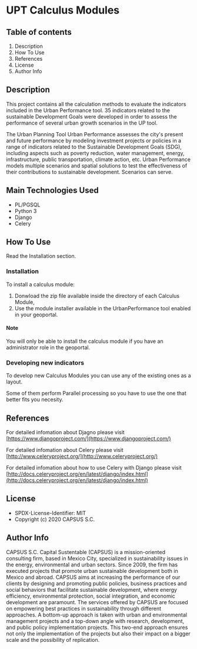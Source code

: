 # UPT Calculus Modules

## Table of contents

1. Description
1. How To Use
1. References
1. License
1. Author Info

## Description

This project contains all the calculation methods to evaluate the indicators included in the Urban Performance tool. 35 indicators related to the sustainable Development Goals were developed in order to assess the performance of several urban growth scenarios in the UP tool.

The Urban Planning Tool Urban Performance assesses the city's present and future performance by modeling investment projects or policies in a range of indicators related to the Sustainable Development Goals (SDG), including aspects such as poverty reduction, water management, energy, infrastructure, public transportation, climate action, etc. Urban Performance models multiple scenarios and spatial solutions to test the effectiveness of their contributions to sustainable development. Scenarios can serve.

## Main Technologies Used

- PL/PGSQL
- Python 3
- Django
- Celery

## How To Use

Read the Installation section.

### Installation

To install a calculus module:

1. Donwload the zip file available inside the directory of each Calculus Module,
1. Use the module installer available in the UrbanPerformance tool enabled in your geoportal.

#### Note

You will only be able to install the calculus module if you have an administrator role in the geoportal.

### Developing new indicators

To develop new Calculus Modules you can use any of the existing ones as a layout.

Some of them perform Parallel processing so you have to use the one that better fits you necesity.

## References

For detailed infomation about Djagno please visit [https://www.djangoproject.com/](https://www.djangoproject.com/)

For detailed infomation about Celery please visit [http://www.celeryproject.org/](http://www.celeryproject.org/)

For detailed infomation about how to use Celery with Django please visit [http://docs.celeryproject.org/en/latest/django/index.html](http://docs.celeryproject.org/en/latest/django/index.html)

## License

- SPDX-License-Identifier: MIT
- Copyright (c) 2020 CAPSUS S.C.

## Author Info

CAPSUS S.C. Capital Sustentable (CAPSUS) is a mission-oriented consulting firm, based in Mexico City, specialized in sustainability issues in the energy, environmental and urban sectors. Since 2009, the firm has executed projects that promote urban sustainable development both in Mexico and abroad. CAPSUS aims at increasing the performance of our clients by designing and promoting public policies, business practices and social behaviors that facilitate sustainable development, where energy efficiency, environmental protection, social integration, and economic development are paramount. The services offered by CAPSUS are focused on empowering best practices in sustainability through different approaches. A bottom-up approach is taken with urban and environmental management projects and a top-down angle with research, development, and public policy implementation projects. This two-end approach ensures not only the implementation of the projects but also their impact on a bigger scale and the possibility of replication.
